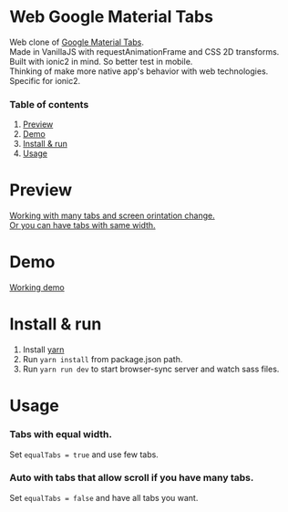 # Web Google Material Tabs

Web clone of [Google Material Tabs](https://material.io/guidelines/components/tabs.html). <br>
Made in VanillaJS with requestAnimationFrame and CSS 2D transforms. <br>
Built with ionic2 in mind. So better test in mobile. <br>
Thinking of make more native app's behavior with web technologies. Specific for ionic2.

### Table of contents 
1. [Preview](#preview)
2. [Demo](#demo)
3. [Install & run](#install--run)
4. [Usage](#usage)

# Preview

[Working with many tabs and screen orintation change.](http://i.imgur.com/LQjH2uQ.gifv) <br>
[Or you can have tabs with same width.](http://i.imgur.com/ZOWYl2v.png) <br>

# Demo

[Working demo](http://codepen.io/nacholozano/full/oWgJKo/) <br>

# Install & run

1. Install [yarn](https://yarnpkg.com/lang/en/)
2. Run `yarn install` from package.json path.
3. Run `yarn run dev` to start browser-sync server and watch sass files.

# Usage

### Tabs with equal width.
Set `equalTabs = true` and use few tabs. 

### Auto with tabs that allow scroll if you have many tabs.
Set `equalTabs = false` and have all tabs you want.
